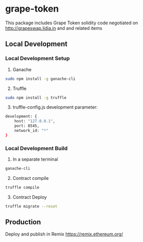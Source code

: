 
# grape-token
This package includes Grape Token solidity code negotiated on http://grapeswap.lidia.in and and related items
 

## Local Development
  
### Local Development Setup
1. Ganache
```bash
sudo npm install -g ganache-cli
```

2. Truffle
```bash
sudo npm install -g truffle
```

3. truffle-config.js development parameter:
```bash
development: {
    host: "127.0.0.1",
    port: 8545,
    network_id: "*"
}
``` 

### Local Development Build
1. In a separate terminal
```bash
ganache-cli
``` 

2. Contract compile

```bash
truffle compile
```
 
3. Contract Deploy
```bash
truffle migrate --reset
```  

## Production
Deploy and publish in Remix https://remix.ethereum.org/